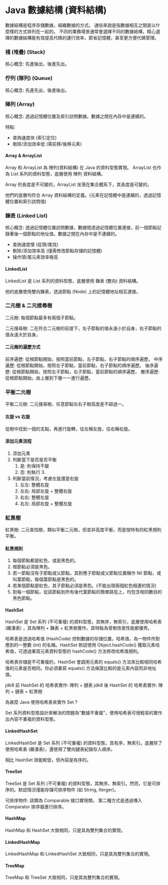 # Java 數據結構 (資料結構)

數據結構是程序存儲數據，組織數據的方式。
通俗來說是指數據相互之間是以什麼樣的方式排列在一起的。
不同的業務場景通常會選擇不同的數據結構，精心選擇的數據結構能有效提高代碼的運行效率，節省記憶體，甚至更方便代碼管理。

### 棧 (堆疊) (Stack)

核心概念: 先進後出，後進先出。

### 佇列 (隊列) (Queue)

核心概念: 先進先出，後進後出。

### 陣列 (Array)

核心概念: 透過記憶體位置及索引訪問數據。數據之間在內存中是連續的。

特點:

- 查詢速度快 (索引定位)
- 刪除/添加效率低 (需前移/後移元素)

#### Array & ArrayList

Array 和 ArrayList 為 陣列(資料結構) 在 Java 的資料型態實現。
ArrayList 也作為 List 系列的資料型態，底層使用 陣列 資料結構。

Array 的長度是不可變的，ArrayList 坐落在集合體系下，其長度是可變的。

他們的底層均符合 Array 資料結構的定義。(元素在記憶體中是連續的，透過記憶體位置和索引訪問值)



### 鍊表 (Linked List)

核心概念: 透過記憶體位置訪問數據，數據間透過記憶體位置連接，前一個節點記錄著後一個節點的地址值。數據之間在內存中是不連續的。

- 查詢速度慢 (從頭/尾找)
- 刪除/添加效率高 (僅需修改節點存儲的記憶體)
- 操作頭/尾元素效率極高

#### LinkedList

LinkedList 是 List 系列的資料型態，底層使用 鍊表 (雙向) 資料結構。

他的底層使用雙向鍊表，透過節點 (Node) 上的記憶體地址相互連接。

### 二元樹 & 二元搜尋樹 

二元樹: 每個節點最多有兩個子節點。

二元搜尋樹: 二在符合二元樹的前提下，左子節點的值永遠小於自身，右子節點的值永遠大於自身。

#### 二元樹的遍歷方式

前序遍歷: 從根節點開始，按照當前節點，左子節點，右子節點的順序遍歷。
中序遍歷: 從根節點開始，按照左子節點，當前節點，右子節點的順序遍歷。
後序遍歷: 從根節點開始，按照左子節點，右子節點，當前節點的順序遍歷。
層序遍歷: 從根節點開始，由上層到下層一一進行遍歷。

### 平衡二元樹

平衡二元樹: 二元搜尋樹，任意節點左右子樹高度差不超過一。

#### 左旋 vs 右旋

從樹中找到一個的支點，再進行旋轉，往左稱左旋，往右稱右旋。

#### 添加元素流程

1. 添加元素
2. 判斷當下是否是否平衡
   1. 是: 則保持不變
   2. 否: 則執行 3.
3. 判斷當前情況，考慮左旋還是右旋
   1. 左左: 整體右旋
   2. 左右: 局部左旋 + 整體右旋
   3. 右右: 整體左旋
   4. 右左: 局部右旋 + 整體左旋


### 紅黑樹

紅黑樹: 二元查找樹，類似平衡二元樹，但並非高度平衡，而是按特有的紅黑規則平衡。

#### 紅黑規則

1. 每個節點都是紅色，或是黑色的。
2. 根節點必須是黑色。
3. 若一節點沒有子節點或父節點，其對應子節點或父節點位置稱作 Nil 節點，或叫葉節點，每個葉節點是黑色的。
4. 若某個節點是紅色，其子節點必須是黑色。(不能出現兩個紅色相連的情況)
5. 對每一個節點，從該節點到所有後代葉節點的簡單路徑上，均包含相同數目的黑色節點。

#### HashSet

HashSet 是 Set 系列 (不可重複) 的資料型態，其無序，無索引，底層使用哈希表 (雜湊表) ，其為陣列 + 鍊表 + 紅黑樹實作。其特點為曾刪改查性能都優秀。

哈希表是透過哈希值 (HashCode) 控制數據的存儲位置。哈希值，為一物件所對應到的一整數 (int) 的名稱。HashSet 默認使用 Object.hashCode() 獲取元素哈希值，可透過重寫元素資料型態的 hashCode() 方法修改哈希值規則。

哈希表存儲是不可重複的，HashSet 會調用元素的 equals() 方法來比較相同哈希值的元素是否相同。你必須重寫 equals() 方法保證比較的是元素內容而非地址值。

jdk8 前 HashSet 的 哈希表實作: 陣列 + 鏈表
jdk8 後 HashSet 的 哈希表實作: 陣列 + 鏈表 + 紅黑樹

為甚麼 Java 使用哈希表來實作 Set ?

Set 系列資料型態設計來解決的問題為"數據不重複"，使用哈希表可很輕易的實作出內容不重複的資料型態。

#### LinkedHashSet

LinkedHashSet 是 Set 系列 (不可重複) 的資料型態，其有序，無索引。底層除了使用哈希表 (雜湊表)，還使用了雙向鏈表紀錄存入順序。

相比 HashSet 效能較低，但內容是有序的。

#### TreeSet

TreeSet 是 Set 系列 (不可重複) 的資料型態，其無序，無索引。然而，它是可排序的。默認情況僅能存儲可排序物件 (如 String, Iterger)。

可排序物件: 該類為 Comparable 接口實現類。
第二種方式是透過傳入 Comparator 排序器進行排序。

#### HashMap

HashMap 和 HashSet 大致相同，只是其為雙列集合的實現。

#### LinkedHashMap

LinkedHashMap 和 LinkedHashSet 大致相同，只是其為雙列集合的實現。

#### TreeMap

TreeMap 和 TreeSet 大致相同，只是其為雙列集合的實現。